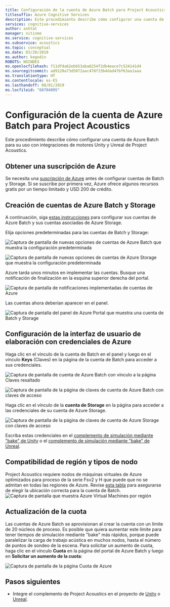 ```yaml
---
title: Configuración de la cuenta de Azure Batch para Project Acoustics
titlesuffix: Azure Cognitive Services
description: Este procedimiento describe cómo configurar una cuenta de Azure Batch para su uso con integraciones de motores Unity y Unreal de Project Acoustics.
services: cognitive-services
author: ashtat
manager: nitinme
ms.service: cognitive-services
ms.subservice: acoustics
ms.topic: conceptual
ms.date: 03/20/2019
ms.author: kegodin
ROBOTS: NOINDEX
ms.openlocfilehash: f11dfda62ebb53aba6254f2db4eace7c524141d4
ms.sourcegitcommit: ad9120a73d5072aac478f33b4dad47bf63aa1aaa
ms.translationtype: HT
ms.contentlocale: es-ES
ms.lasthandoff: 08/01/2019
ms.locfileid: "68704895"
---
```

# <a name="project-acoustics-azure-batch-account-setup"></a>Configuración de la cuenta de Azure Batch para Project Acoustics
Este procedimiento describe cómo configurar una cuenta de Azure Batch para su uso con integraciones de motores Unity y Unreal de Project Acoustics.

## <a name="get-an-azure-subscription"></a>Obtener una suscripción de Azure
Se necesita una [suscripción de Azure](https://azure.microsoft.com/free/) antes de configurar cuentas de Batch y Storage. Si se suscribe por primera vez, Azure ofrece algunos recursos gratis por un tiempo limitado y USD 200 de crédito.

## <a name="create-azure-batch-and-storage-accounts"></a>Creación de cuentas de Azure Batch y Storage
A continuación, siga [estas instrucciones](https://docs.microsoft.com/azure/batch/batch-account-create-portal) para configurar sus cuentas de Azure Batch y sus cuentas asociadas de Azure Storage.

Elija opciones predeterminadas para las cuentas de Batch y Storage:
  
  ![Captura de pantalla de nuevas opciones de cuentas de Azure Batch que muestra la configuración predeterminada](media/new-batch-account-create.png)

  ![Captura de pantalla de nuevas opciones de cuentas de Azure Storage que muestra la configuración predeterminada](media/batch-storage-account-create.png)

Azure tarda unos minutos en implementar las cuentas. Busque una notificación de finalización en la esquina superior derecha del portal.
  
  ![Captura de pantalla de notificaciones implementadas de cuentas de Azure](media/batch-accounts-deploy-notification.png)

Las cuentas ahora deberían aparecer en el panel.
  
  ![Captura de pantalla del panel de Azure Portal que muestra una cuenta de Batch y Storage](media/azure-portal-dashboard.png)

## <a name="set-up-acoustics-bake-ui-with-azure-credentials"></a>Configuración de la interfaz de usuario de elaboración con credenciales de Azure
Haga clic en el vínculo de la cuenta de Batch en el panel y luego en el vínculo **Keys** (Claves) en la página de la cuenta de Batch para acceder a sus credenciales.
  
  ![Captura de pantalla de cuenta de Azure Batch con vínculo a la página Claves resaltado](media/batch-access-keys.png)

  ![Captura de pantalla de la página de claves de cuenta de Azure Batch con claves de acceso](media/batch-keys-info.png)

Haga clic en el vínculo de la **cuenta de Storage** en la página para acceder a las credenciales de su cuenta de Azure Storage.
  
  ![Captura de pantalla de la página de claves de cuenta de Azure Storage con claves de acceso](media/storage-keys-info.png)

Escriba estas credenciales en el [complemento de simulación mediante "bake" de Unity](unity-baking.md) o el [complemento de simulación mediante "bake" de Unreal](unreal-baking.md).

## <a name="node-types-and-region-support"></a>Compatibilidad de región y tipos de nodo
Project Acoustics requiere nodos de máquinas virtuales de Azure optimizados para proceso de la serie Fsv2 y H que puede que no se admitan en todas las regiones de Azure. Revise [esta tabla](https://azure.microsoft.com/global-infrastructure/services) para asegurarse de elegir la ubicación correcta para la cuenta de Batch.
![Captura de pantalla que muestra Azure Virtual Machines por región](media/azure-regions.png) 

## <a name="upgrading-your-quota"></a>Actualización de la cuota
Las cuentas de Azure Batch se aprovisionan al crear la cuenta con un límite de 20 núcleos de proceso. Es posible que quiera aumentar este límite para tener tiempos de simulación mediante "bake" más rápidos, porque puede paralelizar la carga de trabajo acústica en muchos nodos, hasta el número de puntos de sondeo de la escena. Para solicitar un aumento de cuota, haga clic en el vínculo **Cuota** en la página del portal de Azure Batch y luego en **Solicitar un aumento de la cuota**:

![Captura de pantalla de la página Cuota de Azure](media/azure-quotas.png)

## <a name="next-steps"></a>Pasos siguientes
* Integre el complemento de Project Acoustics en el proyecto de [Unity](unity-integration.md) o [Unreal](unreal-integration.md).

